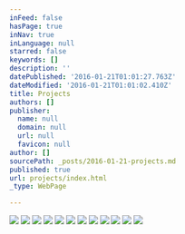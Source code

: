 ```yaml
---
inFeed: false
hasPage: true
inNav: true
inLanguage: null
starred: false
keywords: []
description: ''
datePublished: '2016-01-21T01:01:27.763Z'
dateModified: '2016-01-21T01:01:02.410Z'
title: Projects
authors: []
publisher:
  name: null
  domain: null
  url: null
  favicon: null
author: []
sourcePath: _posts/2016-01-21-projects.md
published: true
url: projects/index.html
_type: WebPage

---
```

![](https://the-grid-user-content.s3-us-west-2.amazonaws.com/f29e5bd9-ff34-4c6e-a1de-abd9141a0f10.JPG)
![](https://the-grid-user-content.s3-us-west-2.amazonaws.com/f0474009-d4a6-43d9-bf0b-4a2b936fd91b.JPG)
![](https://the-grid-user-content.s3-us-west-2.amazonaws.com/fa750171-fc6d-408d-b39b-9749dc88f822.JPG)
![](https://the-grid-user-content.s3-us-west-2.amazonaws.com/76ca001f-e1a2-4795-a25c-e37c64b25bfb.JPG)
![](https://the-grid-user-content.s3-us-west-2.amazonaws.com/d9de3351-b77e-4c02-822e-f9fb38b59416.JPG)
![](https://the-grid-user-content.s3-us-west-2.amazonaws.com/d97ba9fc-2fc7-4488-94ae-c2725beeeb02.jpg)
![](https://the-grid-user-content.s3-us-west-2.amazonaws.com/c53f157e-f1f0-4fec-a208-d7ef53729b35.jpg)
![](https://the-grid-user-content.s3-us-west-2.amazonaws.com/a4f00d47-4b9d-41c2-b48b-dc8b22a9a2ff.JPG)
![](https://the-grid-user-content.s3-us-west-2.amazonaws.com/5ff43170-fdbf-485a-b886-3ea7be21dfd8.JPG)
![](https://the-grid-user-content.s3-us-west-2.amazonaws.com/a658f3e7-d8ac-4a87-8405-9874d7ff8776.JPG)
![](https://the-grid-user-content.s3-us-west-2.amazonaws.com/3f47f322-da43-485a-88ea-f637e48f48c4.JPG)
![](https://the-grid-user-content.s3-us-west-2.amazonaws.com/a1070543-b91f-4842-8f12-e0336cc9b13a.jpg)